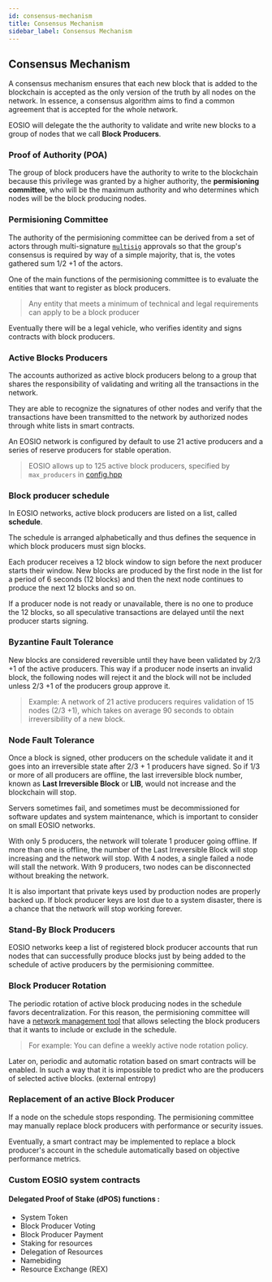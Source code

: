 ```yaml
---
id: consensus-mechanism
title: Consensus Mechanism
sidebar_label: Consensus Mechanism
---
```


## Consensus Mechanism

A consensus mechanism ensures that each new block that is added to the blockchain is accepted as the only version of the truth by all nodes on the network. In essence, a consensus algorithm aims to find a common agreement that is accepted for the whole network.

EOSIO will delegate the the authority to validate and write new blocks to a group of nodes that we call **Block Producers**.

### Proof of Authority (POA)

The group of block producers have the authority to write to the blockchain because this privilege was granted by a higher authority, the **permisioning committee**, who will be the maximum authority and who determines which nodes will be the block producing nodes.

### Permisioning Committee

The authority of the permisioning committee can be derived from a set of actors through multi-signature [`multisig`](https://developers.eos.io/manuals/eosjs/v21.0/how-to-guides/how-to-propose-a-multisig-transaction#gatsby-focus-wrapper) approvals so that the group's consensus is required by way of a simple majority, that is, the votes gathered sum 1/2 +1 of the actors.

One of the main functions of the permisioning committee is to evaluate the entities that want to register as block producers.

>Any entity that meets a minimum of technical and legal requirements can apply to be a block producer

Eventually there will be a legal vehicle, who verifies identity and signs contracts with block producers.

### Active Blocks Producers

The accounts authorized as active block producers belong to a group that shares the responsibility of validating and writing all the transactions in the network.

They are able to recognize the signatures of other nodes and verify that the transactions have been transmitted to the network by authorized nodes through white lists in smart contracts.

An EOSIO network is configured by default to use 21 active producers and a series of reserve producers for stable operation.

>EOSIO allows up to 125 active block producers, specified by `max_producers` in [config.hpp](https://github.com/EOSIO/eos/blob/master/libraries/chain/include/eosio/chain/config.hpp#L106)

### Block producer schedule

In EOSIO networks, active block producers are listed on a list, called **schedule**.

The schedule is arranged alphabetically and thus defines the sequence in which block producers must sign blocks.

Each producer receives a 12 block window to sign before the next producer starts their window. New blocks are produced by the first node in the list for a period of 6 seconds (12 blocks) and then the next node continues to produce the next 12 blocks and so on.

If a producer node is not ready or unavailable, there is no one to produce the 12 blocks, so all speculative transactions are delayed until the next producer starts signing.

### Byzantine Fault Tolerance

New blocks are considered reversible until they have been validated by 2/3 +1 of the active producers. This way if a producer node inserts an invalid block, the following nodes will reject it and the block will not be included unless 2/3 +1 of the producers group approve it.

>Example: A network of 21 active producers requires validation of 15 nodes (2/3 +1), which takes on average 90 seconds to obtain irreversibility of a new block.

### Node Fault Tolerance

Once a block is signed, other producers on the schedule validate it and it goes into an irreversible state after 2/3 + 1 producers have signed. So if 1/3 or more of all producers are offline, the last irreversible block number, known as **Last Irreversible Block** or **LIB**, would not increase and the blockchain will stop.

Servers sometimes fail, and sometimes must be decommissioned for software updates and system maintenance, which is important to consider on small EOSIO networks.

With only 5 producers, the network will tolerate 1 producer going offline. If more than one is offline, the number of the Last Irreversible Block will stop increasing and the network will stop. With 4 nodes, a single failed a node will stall the network. With 9 producers, two nodes can be disconnected without breaking the network.

It is also important that private keys used by production nodes are properly backed up. If block producer keys are lost due to a system disaster, there is a chance that the network will stop working forever.

### Stand-By Block Producers

EOSIO networks keep a list of registered block producer accounts that run nodes that can successfully produce blocks just by being added to the schedule of active producers by the permisioning committee.

### Block Producer Rotation

The periodic rotation of active block producing nodes in the schedule favors decentralization. For this reason, the permisioning committee will have a [network management tool](https://latamlink.io/docs/network-governance) that allows selecting the block producers that it wants to include or exclude in the schedule.

>For example: You can define a weekly active node rotation policy.

Later on, periodic and automatic rotation based on smart contracts will be enabled. In such a way that it is impossible to predict who are the producers of selected active blocks. (external entropy)

### Replacement of an active Block Producer

If a node on the schedule stops responding. The permisioning committee may manually replace block producers with performance or security issues.

Eventually, a smart contract may be implemented to replace a block producer's account in the schedule automatically based on objective performance metrics.

### Custom EOSIO system contracts

#### Delegated Proof of Stake (dPOS) functions :

- System Token
- Block Producer Voting
- Block Producer Payment
- Staking for resources
- Delegation of Resources
- Namebiding
- Resource Exchange (REX)
